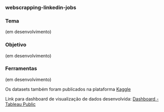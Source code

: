### webscrapping-linkedin-jobs

### Tema
(em desenvolvimento)

### Objetivo
(em desenvolvimento)

### Ferramentas
(em desenvolvimento)

Os datasets também foram publicados na plataforma [Kaggle](https://www.kaggle.com/datasets/thaysresende/vagas-na-rea-de-dados-extrados-do-linkedin)

Link para dashboard de visualização de dados desenvolvida: [Dashboard - Tableau Public](https://public.tableau.com/app/profile/thays.resende.achucarro/viz/TCC_16545129210150/VagasnareadedadosnoBrasil12#1)
